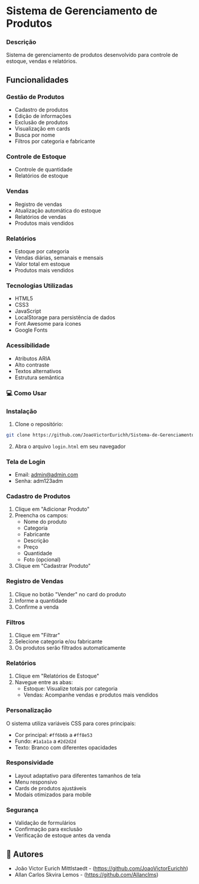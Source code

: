 # Sistema de Gerenciamento de Produtos

### Descrição
Sistema de gerenciamento de produtos desenvolvido para controle de estoque, vendas e relatórios.

## Funcionalidades

### Gestão de Produtos
- Cadastro de produtos
- Edição de informações
- Exclusão de produtos
- Visualização em cards
- Busca por nome
- Filtros por categoria e fabricante

### Controle de Estoque
- Controle de quantidade
- Relatórios de estoque

### Vendas
- Registro de vendas
- Atualização automática do estoque
- Relatórios de vendas
- Produtos mais vendidos

### Relatórios
- Estoque por categoria
- Vendas diárias, semanais e mensais
- Valor total em estoque
- Produtos mais vendidos

### Tecnologias Utilizadas
- HTML5
- CSS3
- JavaScript
- LocalStorage para persistência de dados
- Font Awesome para ícones
- Google Fonts

### Acessibilidade
- Atributos ARIA
- Alto contraste
- Textos alternativos
- Estrutura semântica

### 💻 Como Usar

### Instalação
1. Clone o repositório:
```bash
git clone https://github.com/JoaoVictorEurichh/Sistema-de-Gerenciamento.git
```

2. Abra o arquivo `login.html` em seu navegador

### Tela de Login
- Email: admin@admin.com
- Senha: adm123adm

### Cadastro de Produtos
1. Clique em "Adicionar Produto"
2. Preencha os campos:
   - Nome do produto
   - Categoria
   - Fabricante
   - Descrição
   - Preço
   - Quantidade
   - Foto (opcional)
3. Clique em "Cadastrar Produto"

### Registro de Vendas
1. Clique no botão "Vender" no card do produto
2. Informe a quantidade
3. Confirme a venda

### Filtros
1. Clique em "Filtrar"
2. Selecione categoria e/ou fabricante
3. Os produtos serão filtrados automaticamente

### Relatórios
1. Clique em "Relatórios de Estoque"
2. Navegue entre as abas:
   - Estoque: Visualize totais por categoria
   - Vendas: Acompanhe vendas e produtos mais vendidos

### Personalização
O sistema utiliza variáveis CSS para cores principais:
- Cor principal: `#ff6b6b` a `#ff8e53`
- Fundo: `#1a1a1a` a `#2d2d2d`
- Texto: Branco com diferentes opacidades

### Responsividade
- Layout adaptativo para diferentes tamanhos de tela
- Menu responsivo
- Cards de produtos ajustáveis
- Modais otimizados para mobile

### Segurança
- Validação de formulários
- Confirmação para exclusão
- Verificação de estoque antes da venda

## 👥 Autores
- João Victor Eurich Mittlstaedt - (https://github.com/JoaoVictorEurichh)
- Allan Carlos Skvira Lemos - (https://github.com/Allanclms)
